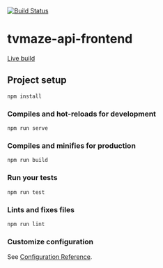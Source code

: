 [![Build Status](https://travis-ci.org/SimplyLinn/tvmaze-api-frontend.svg?branch=master)](https://travis-ci.org/SimplyLinn/tvmaze-api-frontend)
# tvmaze-api-frontend
[Live build](https://tvmaze.opposite.dev/)
## Project setup
```
npm install
```

### Compiles and hot-reloads for development
```
npm run serve
```

### Compiles and minifies for production
```
npm run build
```

### Run your tests
```
npm run test
```

### Lints and fixes files
```
npm run lint
```

### Customize configuration
See [Configuration Reference](https://cli.vuejs.org/config/).
